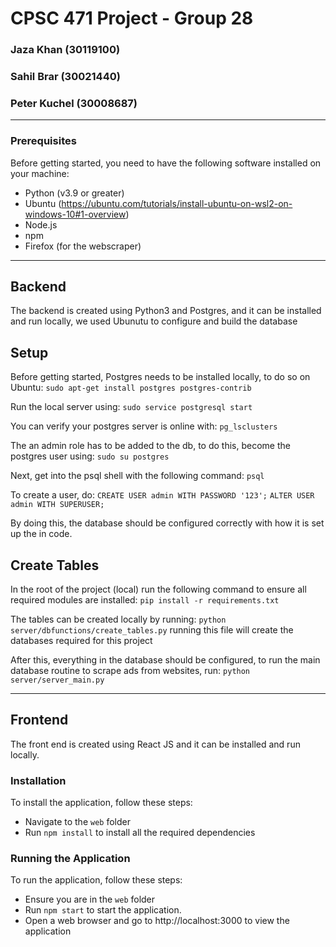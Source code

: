 # CPSC 471 Project - Group 28
### Jaza Khan (30119100)
### Sahil Brar (30021440)
### Peter Kuchel (30008687)
-----------------------------------------------------------------------------------------------------------------------------------------------------------------------
### Prerequisites
Before getting started, you need to have the following software installed on your machine:
- Python (v3.9 or greater)
- Ubuntu (https://ubuntu.com/tutorials/install-ubuntu-on-wsl2-on-windows-10#1-overview)
- Node.js
- npm
- Firefox (for the webscraper)

-----------------------------------------------------------------------------------------------------------------------------------------------------------------------
## Backend

The backend is created using Python3 and Postgres, and it can be installed and run locally, we used Ubunutu to configure and build the database

## Setup 
Before getting started, Postgres needs to be installed locally, to do so on Ubuntu: 
`sudo apt-get install postgres postgres-contrib`

Run the local server using:
`sudo service postgresql start`

You can verify your postgres server is online with:
`pg_lsclusters`

The an admin role has to be added to the db, to do this, become the postgres user using:
`sudo su postgres` 

Next, get into the psql shell with the following command: 
`psql`

To create a user, do: 
`CREATE USER admin WITH PASSWORD '123';`
`ALTER USER admin WITH SUPERUSER;` 

By doing this, the database should be configured correctly with how it is set up the in code. 

## Create Tables
In the root of the project (local) run the following command to ensure all required modules are installed:
`pip install -r requirements.txt`

The tables can be created locally by running:
`python server/dbfunctions/create_tables.py`
running this file will create the databases required for this project

After this, everything in the database should be configured, to run the main database routine to scrape ads from websites, run:
`python server/server_main.py`

-----------------------------------------------------------------------------------------------------------------------------------------------------------------------
## Frontend

The front end is created using React JS and it can be installed and run locally.

### Installation

To install the application, follow these steps:
- Navigate to the ```web``` folder
- Run ```npm install``` to install all the required dependencies

### Running the Application

To run the application, follow these steps:

- Ensure you are in the ```web``` folder
- Run ```npm start``` to start the application.
- Open a web browser and go to http://localhost:3000 to view the application
